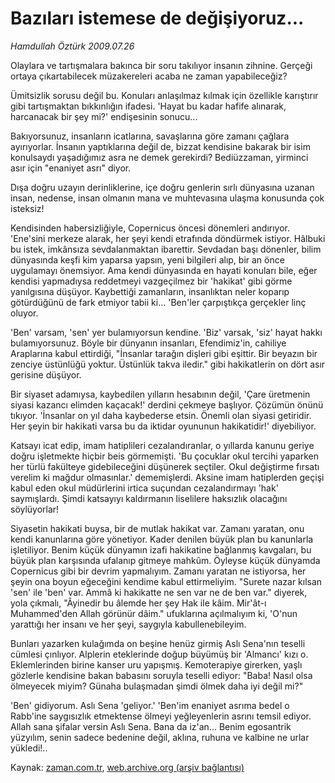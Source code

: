 # Bazıları istemese de değişiyoruz...

*Hamdullah Öztürk 2009.07.26*

<tr><td class="metin" colspan="2" style="padding-top: 20px; padding-left: 5px; padding-right: 10px;">Olaylara ve tartışmalara bakınca bir soru takılıyor insanın zihnine. Gerçeği ortaya çıkartabilecek müzakereleri acaba ne zaman yapabileceğiz?</td></tr><tr><td class="metin" colspan="2" style="padding-top: 20px; padding-left: 5px; padding-right: 10px;"><p>Ümitsizlik sorusu değil bu. Konuları anlaşılmaz kılmak için özellikle karıştırır gibi tartışmaktan bıkkınlığın ifadesi. 'Hayat bu kadar hafife alınarak, harcanacak bir şey mi?' endişesinin sonucu...
<p>Bakıyorsunuz, insanların icatlarına, savaşlarına göre zamanı çağlara ayırıyorlar. İnsanın yaptıklarına değil de, bizzat kendisine bakarak bir isim konulsaydı yaşadığımız asra ne demek gerekirdi? Bediüzzaman, yirminci asır için "enaniyet asrı" diyor.
<p>Dışa doğru uzayın derinliklerine, içe doğru genlerin sırlı dünyasına uzanan insan, nedense, insan olmanın mana ve muhtevasına ulaşma konusunda çok isteksiz!
<p>Kendisinden habersizliğiyle, Copernicus öncesi dönemleri andırıyor. 'Ene'sini merkeze alarak, her şeyi kendi etrafında döndürmek istiyor. Hâlbuki bu istek, imkânsıza sevdalanmaktan ibarettir. Sevdadan başı dönenler, bilim dünyasında keşfi kim yaparsa yapsın, yeni bilgileri alıp, bir an önce uygulamayı önemsiyor. Ama kendi dünyasında en hayati konuları bile, eğer kendisi yapmadıysa reddetmeyi vazgeçilmez bir 'hakikat' gibi görme yanılgısına düşüyor. Kaybettiği zamanların, insanlıktan neler koparıp götürdüğünü de fark etmiyor tabii ki... 'Ben'ler çarpıştıkça gerçekler linç oluyor.
<p>'Ben' varsam, 'sen' yer bulamıyorsun kendine. 'Biz' varsak, 'siz' hayat hakkı bulamıyorsunuz. Böyle bir dünyanın insanları, Efendimiz'in, cahiliye Araplarına kabul ettirdiği, "İnsanlar tarağın dişleri gibi eşittir. Bir beyazın bir zenciye üstünlüğü yoktur. Üstünlük takva iledir." gibi hakikatlerin on dört asır gerisine düşüyor.
<p>Bir siyaset adamıysa, kaybedilen yılların hesabının değil, 'Çare üretmenin siyasi kazancı elimden kaçacak!' derdini çekmeye başlıyor. Çözümün önünü tıkıyor. 'İnsanlar on yıl daha kaybederse etsin. Önemli olan siyasi getiridir. Her şeyin bir hakikati varsa bu da iktidar oyununun hakikatidir!' diyebiliyor.
<p>Katsayı icat edip, imam hatiplileri cezalandıranlar, o yıllarda kanunu geriye doğru işletmekte hiçbir beis görmemişti. 'Bu çocuklar okul tercihi yaparken her türlü fakülteye gidebileceğini düşünerek seçtiler. Okul değiştirme fırsatı verelim ki mağdur olmasınlar.' dememişlerdi. Aksine imam hatiplerden geçişi kabul eden okul müdürlerini irtica suçundan cezalandırmayı 'hak' saymışlardı. Şimdi katsayıyı kaldırmanın liselilere haksızlık olacağını söylüyorlar!
<p>Siyasetin hakikati buysa, bir de mutlak hakikat var. Zamanı yaratan, onu kendi kanunlarına göre yönetiyor. Kader denilen büyük plan bu kanunlarla işletiliyor. Benim küçük dünyamın izafi hakikatine bağlanmış kavgaları, bu büyük plan karşısında ufalanıp gitmeye mahkûm. Öyleyse küçük dünyamda Copernicus gibi bir devrim yapmalıyım. Zamanı yaratan ne istiyorsa, her şeyin ona boyun eğeceğini kendime kabul ettirmeliyim. "Surete nazar kılsan 'sen' ile 'ben' var. Ammâ ki hakikatte ne sen var ne de ben var." diyerek, yola çıkmalı, "Âyinedir bu âlemde her şey Hak ile kâim. Mir'ât-ı Muhammed'den Allah görünür dâim." ufuklarına açılmalıyım ki, 'O'nun yarattığı her insanı ve her şeyi, saygıyla kabullenebileyim.
<p>Bunları yazarken kulağımda on beşine henüz girmiş Aslı Sena'nın teselli cümlesi çınlıyor. Alplerin eteklerinde doğup büyümüş bir 'Almancı' kızı o. Eklemlerinden birine kanser uru yapışmış. Kemoterapiye girerken, yaşlı gözlerle kendisine bakan babasını soruyla teselli ediyor: "Baba! Nasıl olsa ölmeyecek miyim? Günaha bulaşmadan şimdi ölmek daha iyi değil mi?"
<p>'Ben' gidiyorum. Aslı Sena 'geliyor.' 'Ben'im enaniyet asrıma bedel o Rabb'ine saygısızlık etmektense ölmeyi yeğleyenlerin asrını temsil ediyor. Allah sana şifalar versin Aslı Sena. Bana da iz'an... Benim egosantrik yüzyılım, senin sadece bedenine değil, aklına, ruhuna ve kalbine ne urlar yükledi!..<br/></p></p></p></p></p></p></p></p></p></p></td></tr>

Kaynak: [zaman.com.tr](http://zaman.com.tr/yazar.do?yazino=873426), [web.archive.org (arşiv bağlantısı)](http://web.archive.org/web/20090801052831/http://www.zaman.com.tr:80/yazar.do?yazino=873426)
